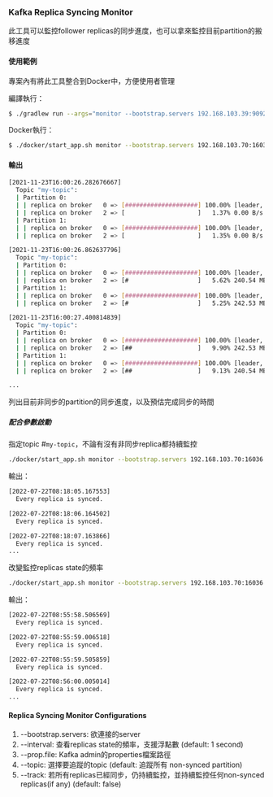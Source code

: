 ### Kafka Replica Syncing Monitor

此工具可以監控follower replicas的同步進度，也可以拿來監控目前partition的搬移進度

#### 使用範例

專案內有將此工具整合到Docker中，方便使用者管理

編譯執行：

```bash
$ ./gradlew run --args="monitor --bootstrap.servers 192.168.103.39:9092"
```

Docker執行：

```bash
$ ./docker/start_app.sh monitor --bootstrap.servers 192.168.103.70:16036
```

#### 輸出

```bash
[2021-11-23T16:00:26.282676667]
  Topic "my-topic":
  | Partition 0:
  | | replica on broker   0 => [####################] 100.00% [leader, synced]
  | | replica on broker   2 => [                    ]   1.37% 0.00 B/s (unknown) []
  | Partition 1:
  | | replica on broker   0 => [####################] 100.00% [leader, synced]
  | | replica on broker   2 => [                    ]   1.35% 0.00 B/s (unknown) []

[2021-11-23T16:00:26.862637796]
  Topic "my-topic":
  | Partition 0:
  | | replica on broker   0 => [####################] 100.00% [leader, synced]
  | | replica on broker   2 => [#                   ]   5.62% 240.54 MB/s (11s estimated) []
  | Partition 1:
  | | replica on broker   0 => [####################] 100.00% [leader, synced]
  | | replica on broker   2 => [#                   ]   5.25% 242.53 MB/s (12s estimated) []

[2021-11-23T16:00:27.400814839]
  Topic "my-topic":
  | Partition 0:
  | | replica on broker   0 => [####################] 100.00% [leader, synced]
  | | replica on broker   2 => [##                  ]   9.90% 242.53 MB/s (10s estimated) []
  | Partition 1:
  | | replica on broker   0 => [####################] 100.00% [leader, synced]
  | | replica on broker   2 => [##                  ]   9.13% 240.54 MB/s (11s estimated) []

...
```

列出目前非同步的partition的同步進度，以及預估完成同步的時間

##### 配合參數啟動

指定topic #`my-topic`，不論有沒有非同步replica都持續監控

```bash
./docker/start_app.sh monitor --bootstrap.servers 192.168.103.70:16036 --topics my-topic --track
```

輸出：

```bash
[2022-07-22T08:18:05.167553]
  Every replica is synced.

[2022-07-22T08:18:06.164502]
  Every replica is synced.

[2022-07-22T08:18:07.163866]
  Every replica is synced.
...
```

改變監控replicas state的頻率

```bash
./docker/start_app.sh monitor --bootstrap.servers 192.168.103.70:16036 --interval 500ms --track
```

輸出：

```bash
[2022-07-22T08:55:58.506569]
  Every replica is synced.

[2022-07-22T08:55:59.006518]
  Every replica is synced.

[2022-07-22T08:55:59.505859]
  Every replica is synced.

[2022-07-22T08:56:00.005014]
  Every replica is synced.
...
```

#### Replica Syncing Monitor Configurations

1. --bootstrap.servers: 欲連接的server
2. --interval: 查看replicas state的頻率，支援浮點數 (default: 1 second)
3. --prop.file: Kafka admin的properties檔案路徑
4. --topic: 選擇要追蹤的topic (default: 追蹤所有 non-synced partition)
5. --track: 若所有replicas已經同步，仍持續監控，並持續監控任何non-synced replicas(if any) (default: false)